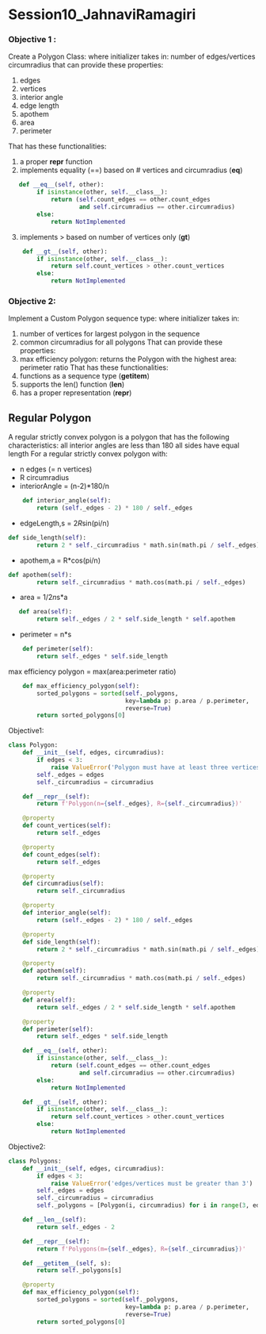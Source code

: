 # Session10_JahnaviRamagiri

### Objective 1 :

Create a Polygon Class:
where initializer takes in:
number of edges/vertices
circumradius
that can provide these properties:
1. edges
2. vertices
3. interior angle
4. edge length
5. apothem
6. area
7. perimeter

That has these functionalities:
1. a proper __repr__ function
2. implements equality (==) based on # vertices and circumradius (__eq__)
```python
   def __eq__(self, other):
        if isinstance(other, self.__class__):
            return (self.count_edges == other.count_edges
                    and self.circumradius == other.circumradius)
        else:
            return NotImplemented

```
3. implements > based on number of vertices only (__gt__)
```python
    def __gt__(self, other):
        if isinstance(other, self.__class__):
            return self.count_vertices > other.count_vertices
        else:
            return NotImplemented
```

### Objective 2:
Implement a Custom Polygon sequence type:
where initializer takes in:
1. number of vertices for largest polygon in the sequence
2. common circumradius for all polygons
That can provide these properties:
1. max efficiency polygon: returns the Polygon with the highest area: perimeter ratio
That has these functionalities:
1. functions as a sequence type (__getitem__)
2. supports the len() function (__len__)
3. has a proper representation (__repr__)

## Regular Polygon
A regular strictly convex polygon is a polygon that has the following characteristics:
all interior angles are less than 180
all sides have equal length 
For a regular strictly convex polygon with:
* n edges (= n vertices)
* R circumradius
* interiorAngle = (n-2)*180/n
```python
    def interior_angle(self):
        return (self._edges - 2) * 180 / self._edges
```
* edgeLength,s = 2*R*sin(pi/n)
```python
def side_length(self):
        return 2 * self._circumradius * math.sin(math.pi / self._edges)
```
* apothem,a = R*cos(pi/n)
```python
def apothem(self):
        return self._circumradius * math.cos(math.pi / self._edges)

```
* area = 1/2*n*s*a
```python
   def area(self):
        return self._edges / 2 * self.side_length * self.apothem
```
* perimeter = n*s
```python
    def perimeter(self):
        return self._edges * self.side_length
```

max efficiency polygon = max(area:perimeter ratio)
```python
    def max_efficiency_polygon(self):
        sorted_polygons = sorted(self._polygons,
                                 key=lambda p: p.area / p.perimeter,
                                 reverse=True)
        return sorted_polygons[0]
```

Objective1:
```python
class Polygon:
    def __init__(self, edges, circumradius):
        if edges < 3:
            raise ValueError('Polygon must have at least three vertices/edges.')
        self._edges = edges
        self._circumradius = circumradius

    def __repr__(self):
        return f'Polygon(n={self._edges}, R={self._circumradius})'

    @property
    def count_vertices(self):
        return self._edges

    @property
    def count_edges(self):
        return self._edges

    @property
    def circumradius(self):
        return self._circumradius

    @property
    def interior_angle(self):
        return (self._edges - 2) * 180 / self._edges

    @property
    def side_length(self):
        return 2 * self._circumradius * math.sin(math.pi / self._edges)

    @property
    def apothem(self):
        return self._circumradius * math.cos(math.pi / self._edges)

    @property
    def area(self):
        return self._edges / 2 * self.side_length * self.apothem

    @property
    def perimeter(self):
        return self._edges * self.side_length

    def __eq__(self, other):
        if isinstance(other, self.__class__):
            return (self.count_edges == other.count_edges
                    and self.circumradius == other.circumradius)
        else:
            return NotImplemented

    def __gt__(self, other):
        if isinstance(other, self.__class__):
            return self.count_vertices > other.count_vertices
        else:
            return NotImplemented
```

Objective2: 
```python
class Polygons:
    def __init__(self, edges, circumradius):
        if edges < 3:
            raise ValueError('edges/vertices must be greater than 3')
        self._edges = edges
        self._circumradius = circumradius
        self._polygons = [Polygon(i, circumradius) for i in range(3, edges + 1)]

    def __len__(self):
        return self._edges - 2

    def __repr__(self):
        return f'Polygons(m={self._edges}, R={self._circumradius})'

    def __getitem__(self, s):
        return self._polygons[s]

    @property
    def max_efficiency_polygon(self):
        sorted_polygons = sorted(self._polygons,
                                 key=lambda p: p.area / p.perimeter,
                                 reverse=True)
        return sorted_polygons[0]

```
